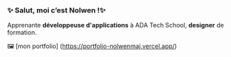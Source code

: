### ✨ Salut, moi c’est Nolwen !✨
Apprenante **développeuse d'applications** à ADA Tech School, **designer** de formation.

🖼️ [mon portfolio] (https://portfolio-nolwenmaj.vercel.app/)


<!--
**NolwenMaj/NolwenMaj** is a_special_ repository because its `README.md` (this file) appears on your GitHub profile.

Here are some ideas to get you started:

- 🔭 I’m currently working on ...
- 🌱 I’m currently learning ...
- 👯 I’m looking to collaborate on ...
- 🤔 I’m looking for help with ...
- 💬 Ask me about ...
- 📫 How to reach me: ...
- 😄 Pronouns: ...
- ⚡ Fun fact: ...
- 
-->
